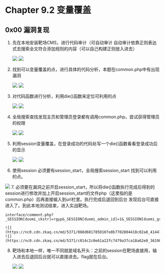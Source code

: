 # Chapter 9.2 变量覆盖

## 0x00 漏洞复现

1. 先在本地安装靶场CMS，进行代码审计（可自动审计 自动审计依靠正则表达式去搜索全文符合添加规则的内容（可以自己构建正则放入进去）

	![](https://nc0.cdn.zkaq.cn/md/5371/741d2ecabbdc2361b0ba930767f0e727_11504.png)
	![](https://nc0.cdn.zkaq.cn/md/5371/d2886132cdfd0563fd6b18f45e8395e0_45970.png)
2. 找到可以变量覆盖的点，进行具体的代码分析，本题在common.php中有出现漏洞

	![](https://nc0.cdn.zkaq.cn/md/5371/25a43ebbff25c29fa849d255ec98ca0d_41058.png)
	![](https://nc0.cdn.zkaq.cn/md/5371/24c17579da7da25d37124a1cbde56edf_73505.png)
3. 对代码函数进行分析，利用die()函数来定位可利用的点

	![](https://nc0.cdn.zkaq.cn/md/5371/5dfc82f3bccd0d6e619313b4bfe9d4d2_33836.png)
	![](https://nc0.cdn.zkaq.cn/md/5371/7171dbfe2a7d29635c96042541b58774_45980.png)
4. 全局搜索查找发现主页和管理员登录都有调用common.php，尝试获得管理员的权限

	![](https://nc0.cdn.zkaq.cn/md/5371/9f64af48a0d1a8ed66d9060bfc645c29_71794.png)
	![](https://nc0.cdn.zkaq.cn/md/5371/8276f8a1fcc51e617b422eafd192dbcd_57733.png)
5. 利用session变量覆盖，在登录成功的代码处写一个die()函数看看登录成功后的显示

	![](https://nc0.cdn.zkaq.cn/md/5371/9b8ef2a00c937e7149a0887bce38cf5f_51481.png)
	![](https://nc0.cdn.zkaq.cn/md/5371/ed450b8dc7abb567e3f307fe7f6c991a_29579.png)
6. 使用session 必须要有session_start，全局搜索session_start 找到可以利用的点。

![](https://nc0.cdn.zkaq.cn/md/5371/55291437da62c5e1fa6a145a28807694_62565.png)
7. 必须要在漏洞之前开启session_start，所以将die()函数执行完成后得到的session进行修改并加上开启session_start的文件php（这里指的是common.php）后再直接输入到url栏里。执行完成后退回到后台 发现后台可直接进入了。到此本地测试结束，进入实战靶场。

   ```
   interface/comment.php?_SESSION[duomi_ckstr]=rgyp&_SESSION[duomi_admin_id]=1&_SESSION[duomi_group_id]=1&_SESSION[duomi_admin_name]=admin
   ```

	![](https://nc0.cdn.zkaq.cn/md/5371/088d601785016fe0b7702804418c02a8_41447.png)
	![](https://nc0.cdn.zkaq.cn/md/5371/c014c2c0e61a22fc7479a37ca18a62e0_36198.png)

8. 靶场和本地一样，唯一不同就是域名开头：之前的session在靶场直接用，输入进去后退回后台就可以直接进去。flag就在后台。

	![](https://nc0.cdn.zkaq.cn/md/5371/781dd0c600b90350f26970637a0616a2_52847.png)
	![](https://nc0.cdn.zkaq.cn/md/5371/f380baf2c681c1bc7b1f453299943c3c_18490.png)
